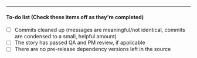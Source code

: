 <!--
  Add a sentence or two in the blank space below describing the changes your PR makes.
  Include any info that might be relevant for your teammates to understand and discuss the changes.
  (Also, make sure to add a meaningful title above! Please don't just use the branch name or story number).
-->



---
#### To-do list (Check these items off as they're completed)
- [ ] Commits cleaned up (messages are meaningful/not identical, commits are condensed to a small, helpful amount)
- [ ] The story has passed QA and PM review, if applicable
- [ ] There are no pre-release dependency versions left in the source